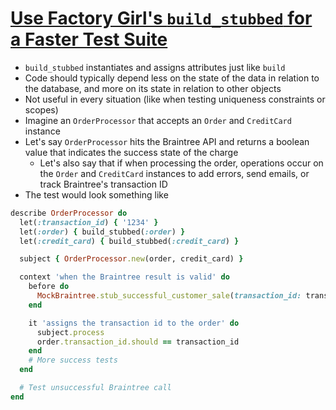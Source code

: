 # [Use Factory Girl's `build_stubbed` for a Faster Test Suite](https://robots.thoughtbot.com/use-factory-girls-build-stubbed-for-a-faster-test)

* `build_stubbed` instantiates and assigns attributes just like `build`
* Code should typically depend less on the state of the data in relation to the database, and more on its state in relation to other objects
* Not useful in every situation (like when testing uniqueness constraints or scopes)
* Imagine an `OrderProcessor` that accepts an `Order` and `CreditCard` instance
* Let's say `OrderProcessor` hits the Braintree API and returns a boolean value that indicates the success state of the charge
  * Let's also say that if when processing the order, operations occur on the `Order` and `CreditCard` instances to add errors, send emails, or track Braintree's transaction ID
* The test would look something like

```ruby
describe OrderProcessor do
  let(:transaction_id) { '1234' }
  let(:order) { build_stubbed(:order) }
  let(:credit_card) { build_stubbed(:credit_card) }

  subject { OrderProcessor.new(order, credit_card) }

  context 'when the Braintree result is valid' do
    before do
      MockBraintree.stub_successful_customer_sale(transaction_id: transaction_id)
    end

    it 'assigns the transaction id to the order' do
      subject.process
      order.transaction_id.should == transaction_id
    end
    # More success tests
  end

  # Test unsuccessful Braintree call
end
```
